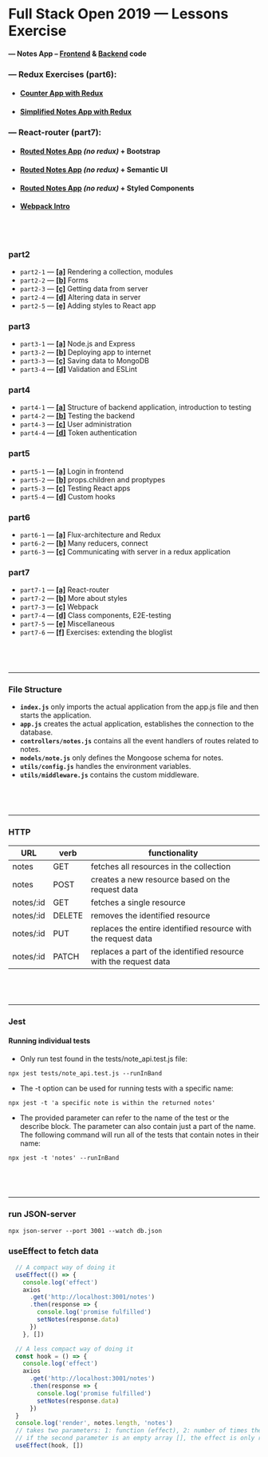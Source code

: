# Full Stack Open 2019 &mdash; Lessons Exercise
#### &mdash; **Notes App** &ndash; **[Frontend](https://github.com/sztxr/FullStackOpen_Lessons/tree/master/frontend) & [Backend](https://github.com/sztxr/FullStackOpen_Lessons/tree/master/backend) code**

### &mdash; **Redux Exercises** (part6):
  - #### [**Counter App with Redux**](https://github.com/sztxr/FullStackOpen_Lessons/tree/112ffcf4674f5cc16c0e9bcf599972f69e1a0ecf/redux-counter)
  - #### [**Simplified Notes App with Redux**](https://github.com/sztxr/FullStackOpen_Lessons/tree/112ffcf4674f5cc16c0e9bcf599972f69e1a0ecf/redux-notes)

### &mdash; **React-router** (part7):
  - #### [**Routed Notes App**](https://github.com/sztxr/FullStackOpen_Lessons/tree/112ffcf4674f5cc16c0e9bcf599972f69e1a0ecf/routed-notes) *(no redux)* + Bootstrap
  - #### [**Routed Notes App**](https://github.com/sztxr/FullStackOpen_Lessons/tree/112ffcf4674f5cc16c0e9bcf599972f69e1a0ecf/routed-notes-semantic) *(no redux)* + Semantic UI
  - #### [**Routed Notes App**](https://github.com/sztxr/FullStackOpen_Lessons/tree/master/routed-notes-styled) *(no redux)* + Styled Components
  - #### [**Webpack Intro**](https://github.com/sztxr/FullStackOpen_Lessons/tree/master/webpack-part7)

&nbsp;
---

### part2
- `part2-1` &mdash; [**[a]**](https://fullstackopen.com/en/part2/rendering_a_collection_modules) Rendering a collection, modules
- `part2-2` &mdash; [**[b]**](https://fullstackopen.com/en/part2/forms) Forms
- `part2-3` &mdash; [**[c]**](https://fullstackopen.com/en/part2/getting_data_from_server) Getting data from server
- `part2-4` &mdash; [**[d]**](https://fullstackopen.com/en/part2/altering_data_in_server) Altering data in server
- `part2-5` &mdash; [**[e]**](https://fullstackopen.com/en/part2/adding_styles_to_react_app) Adding styles to React app

### part3
- `part3-1` &mdash; [**[a]**](https://fullstackopen.com/en/part3/node_js_and_express) Node.js and Express
- `part3-2` &mdash; [**[b]**](https://fullstackopen.com/en/part3/deploying_app_to_internet) Deploying app to internet
- `part3-3` &mdash; [**[c]**](https://fullstackopen.com/en/part3/saving_data_to_mongo_db) Saving data to MongoDB
- `part3-4` &mdash; [**[d]**](https://fullstackopen.com/en/part3/validation_and_es_lint) Validation and ESLint

### part4
- `part4-1` &mdash; [**[a]**](https://fullstackopen.com/en/part4/structure_of_backend_application_introduction_to_testing) Structure of backend application, introduction to testing
- `part4-2` &mdash; [**[b]**](https://fullstackopen.com/en/part4/testing_the_backend) Testing the backend
- `part4-3` &mdash; [**[c]**](https://fullstackopen.com/en/part4/user_administration) User administration
- `part4-4` &mdash; [**[d]**](https://fullstackopen.com/en/part4/token_authentication) Token authentication

### part5
- `part5-1` &mdash; [**[a]**](https://fullstackopen.com/en/part5/login_in_frontend) Login in frontend
- `part5-2` &mdash; [**[b]**](https://fullstackopen.com/en/part5/props_children_and_proptypes) props.children and proptypes
- `part5-3` &mdash; [**[c]**](https://fullstackopen.com/en/part5/testing_react_apps) Testing React apps
- `part5-4` &mdash; [**[d]**](https://fullstackopen.com/en/part5/custom_hooks) Custom hooks

### part6
- `part6-1` &mdash; [**[a]**](https://fullstackopen.com/en/part6/flux_architecture_and_redux) Flux-architecture and Redux
- `part6-2` &mdash; [**[b]**](https://fullstackopen.com/en/part6/many_reducers_connect) Many reducers, connect
- `part6-3` &mdash; [**[c]**](https://fullstackopen.com/en/part6/communicating_with_server_in_a_redux_application) Communicating with server in a redux application

### part7
- `part7-1` &mdash; [**[a]**](https://fullstackopen.com/en/part7/react_router) React-router
- `part7-2` &mdash; [**[b]**](https://fullstackopen.com/en/part7/more_about_styles) More about styles
- `part7-3` &mdash; [**[c]**](https://fullstackopen.com/en/part7/webpack) Webpack
- `part7-4` &mdash; [**[d]**](https://fullstackopen.com/en/part7/class_components_e_2_e_testing) Class components, E2E-testing
- `part7-5` &mdash; [**[e]**](https://fullstackopen.com/en/part7/miscellaneous) Miscellaneous
- `part7-6` &mdash; [**[f]**](https://fullstackopen.com/en/part7/exercises_extending_the_bloglist) Exercises: extending the bloglist

&nbsp;
---
---

### File Structure
- **`index.js`** only imports the actual application from the app.js file and then starts the application.
- **`app.js`** creates the actual application, establishes the connection to the database.
- **`controllers/notes.js`** contains all the event handlers of routes related to notes.
- **`models/note.js`** only defines the Mongoose schema for notes.
- **`utils/config.js`** handles the environment variables.
- **`utils/middleware.js`** contains the custom middleware.

&nbsp;
---
---

### HTTP

| URL        | verb   | functionality 
| ---------- | ------ | ------------- |
| notes      | GET    | fetches all resources in the collection
| notes      | POST   | creates a new resource based on the request data
| notes/:id  | GET    | fetches a single resource
| notes/:id  | DELETE | removes the identified resource
| notes/:id  | PUT    | replaces the entire identified resource with the request data
| notes/:id  | PATCH  | replaces a part of the identified resource with the request data

&nbsp;
---
---

### Jest
#### Running individual tests

- Only run test found in the tests/note_api.test.js file:
```
npx jest tests/note_api.test.js --runInBand
```

- The -t option can be used for running tests with a specific name:
```
npx jest -t 'a specific note is within the returned notes'
```

- The provided parameter can refer to the name of the test or the describe block. The parameter can also contain just a part of the name. The following command will run all of the tests that contain notes in their name:
```
npx jest -t 'notes' --runInBand
```

&nbsp;
---
---

### run JSON-server
`npx json-server --port 3001 --watch db.json`

### useEffect to fetch data
```js
  // A compact way of doing it
  useEffect(() => {
    console.log('effect')
    axios
      .get('http://localhost:3001/notes')
      .then(response => {
        console.log('promise fulfilled')
        setNotes(response.data)
      })
    }, [])

  // A less compact way of doing it
  const hook = () => {
    console.log('effect')
    axios
      .get('http://localhost:3001/notes')
      .then(response => {
        console.log('promise fulfilled')
        setNotes(response.data)
      })
  }
  console.log('render', notes.length, 'notes')
  // takes two parameters: 1: function (effect), 2: number of times the effect will run
  // if the second parameter is an empty array [], the effect is only run along with the first render of the component
  useEffect(hook, [])
```
